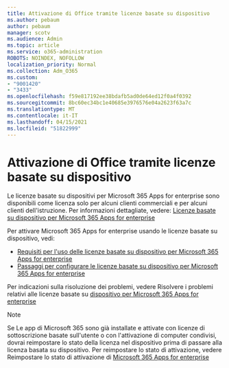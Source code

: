 ```yaml
---
title: Attivazione di Office tramite licenze basate su dispositivo
ms.author: pebaum
author: pebaum
manager: scotv
ms.audience: Admin
ms.topic: article
ms.service: o365-administration
ROBOTS: NOINDEX, NOFOLLOW
localization_priority: Normal
ms.collection: Adm_O365
ms.custom:
- "9001420"
- "3433"
ms.openlocfilehash: f59e817192ee38bdafb5ad0de64ed12f0a4f0392
ms.sourcegitcommit: 8bc60ec34bc1e40685e3976576e04a2623f63a7c
ms.translationtype: MT
ms.contentlocale: it-IT
ms.lasthandoff: 04/15/2021
ms.locfileid: "51822999"
---
```

# <a name="activating-office-using-device-based-licensing"></a>Attivazione di Office tramite licenze basate su dispositivo

Le licenze basate su dispositivi per Microsoft 365 Apps for enterprise sono disponibili come licenza solo per alcuni clienti commerciali e per alcuni clienti dell'istruzione. Per informazioni dettagliate, vedere: [Licenze basate su dispositivo per Microsoft 365 Apps for enterprise](https://docs.microsoft.com/deployoffice/device-based-licensing)

Per attivare Microsoft 365 Apps for enterprise usando le licenze basate su dispositivo, vedi:

- [Requisiti per l'uso delle licenze basate su dispositivo per Microsoft 365 Apps for enterprise](https://docs.microsoft.com/deployoffice/device-based-licensing#requirements-for-using-device-based-licensing-for-microsoft-365-apps-for-enterprise)
- [Passaggi per configurare le licenze basate su dispositivo per Microsoft 365 Apps for enterprise](https://docs.microsoft.com/deployoffice/device-based-licensing#steps-to-configure-device-based-licensing-for-microsoft-365-apps-for-enterprise)

Per indicazioni sulla risoluzione dei problemi, vedere Risolvere i problemi relativi alle licenze basate su [dispositivo per Microsoft 365 Apps for enterprise](https://docs.microsoft.com/deployoffice/device-based-licensing#troubleshoot-device-based-licensing-for-microsoft-365-apps-for-enterprise)

> [!NOTE]
> Se Le app di Microsoft 365 sono già installate e attivate con licenze di sottoscrizione basate sull'utente o con l'attivazione di computer condivisi, dovrai reimpostare lo stato della licenza nel dispositivo prima di passare alla licenza basata su dispositivo. Per reimpostare lo stato di attivazione, vedere Reimpostare lo stato di attivazione di [Microsoft 365 Apps for enterprise](https://docs.microsoft.com/office/troubleshoot/activation/reset-office-365-proplus-activation-state)

